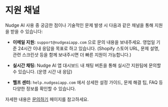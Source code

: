 # 지원 채널

Nudge AI 사용 중 궁금한 점이나 기술적인 문제 발생 시 다음과 같은 채널을 통해 지원을 받을 수 있습니다:

*   **이메일 지원:** `support@nudgeaiapp.com` 으로 문의 내용을 보내주세요. 영업일 기준 24시간 이내 응답을 목표로 하고 있습니다. (Shopify 스토어 URL, 문제 설명, 관련 스크린샷 등을 함께 보내주시면 더 빠른 지원이 가능합니다.)

*   **실시간 채팅:** Nudge AI 앱 대시보드 내 채팅 버튼을 통해 실시간 지원팀에 문의할 수 있습니다. (운영 시간 내 응답)

*   **헬프 센터:** `help.nudgeaiapp.com` 에서 상세한 설정 가이드, 문제 해결 팁, FAQ 등 다양한 정보를 확인할 수 있습니다.

자세한 내용은 [문의하기](./contact/index.md) 페이지를 참고하세요.
